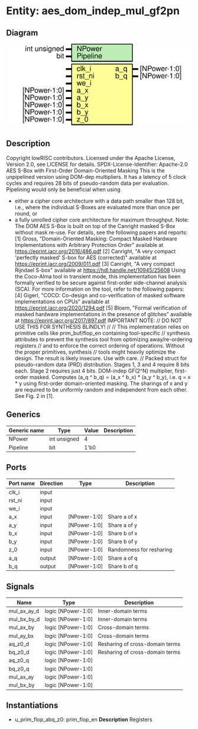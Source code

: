# Entity: aes_dom_indep_mul_gf2pn
## Diagram
![Diagram](aes_sbox_dom.svg "Diagram")
## Description
Copyright lowRISC contributors.
 Licensed under the Apache License, Version 2.0, see LICENSE for details.
 SPDX-License-Identifier: Apache-2.0
 AES S-Box with First-Order Domain-Oriented Masking
 This is the unpipelined version using DOM-dep multipliers. It has a latency of 5 clock cycles
 and requires 28 bits of pseudo-random data per evaluation. Pipelining would only be beneficial
 when using
 - either a cipher core architecture with a data path smaller than 128 bit, i.e., where the
   individual S-Boxes are evaluated more than once per round, or
 - a fully unrolled cipher core architecture for maximum throughput.
 Note: The DOM AES S-Box is built on top of the Canright masked S-Box without mask re-use.
 For details, see the following papers and reports:
 [1] Gross, "Domain-Oriented Masking: Compact Masked Hardware Implementations with Arbitrary
     Protection Order" available at https://eprint.iacr.org/2016/486.pdf
 [2] Canright, "A very compact 'perfectly masked' S-box for AES (corrected)" available at
     https://eprint.iacr.org/2009/011.pdf
 [3] Canright, "A very compact Rijndael S-box" available at https://hdl.handle.net/10945/25608
 Using the Coco-Alma tool in transient mode, this implementation has been formally verified to be
 secure against first-order side-channel analysis (SCA). For more information on the tool,
 refer to the following papers:
 [4] Gigerl, "COCO: Co-design and co-verification of masked software implementations on CPUs"
     available at https://eprint.iacr.org/2020/1294.pdf
 [5] Bloem, "Formal verification of masked hardware implementations in the presence of glitches"
     available at https://eprint.iacr.org/2017/897.pdf
 IMPORTANT NOTE:                                                                               //
                            DO NOT USE THIS FOR SYNTHESIS BLINDLY!                             //
                                                                                               //
 This implementation relies on primitive cells like prim_buf/flop_en containing tool-specific  //
 synthesis attributes to prevent the synthesis tool from optimizing away/re-ordering registers //
 and to enforce the correct ordering of operations. Without the proper primitives, synthesis   //
 tools might heavily optimize the design. The result is likely insecure. Use with care.        //
 Packed struct for pseudo-random data (PRD) distribution. Stages 1, 3 and 4 require 8 bits each.
 Stage 2 requires just 4 bits.
 DOM-indep GF(2^N) multiplier, first-order masked.
 Computes (a_q ^ b_q) = (a_x ^ b_x) * (a_y ^ b_y), i.e. q = x * y using first-order
 domain-oriented masking. The sharings of x and y are required to be uniformly random and
 independent from each other.
 See Fig. 2 in [1].
 
## Generics
| Generic name | Type         | Value | Description |
| ------------ | ------------ | ----- | ----------- |
| NPower       | int unsigned | 4     |             |
| Pipeline     | bit          | 1'b0  |             |
## Ports
| Port name | Direction | Type         | Description              |
| --------- | --------- | ------------ | ------------------------ |
| clk_i     | input     |              |                          |
| rst_ni    | input     |              |                          |
| we_i      | input     |              |                          |
| a_x       | input     | [NPower-1:0] | Share a of x             |
| a_y       | input     | [NPower-1:0] | Share a of y             |
| b_x       | input     | [NPower-1:0] | Share b of x             |
| b_y       | input     | [NPower-1:0] | Share b of y             |
| z_0       | input     | [NPower-1:0] | Randomness for resharing |
| a_q       | output    | [NPower-1:0] | Share a of q             |
| b_q       | output    | [NPower-1:0] | Share b of q             |
## Signals
| Name        | Type               | Description                      |
| ----------- | ------------------ | -------------------------------- |
| mul_ax_ay_d | logic [NPower-1:0] | Inner-domain terms               |
| mul_bx_by_d | logic [NPower-1:0] | Inner-domain terms               |
| mul_ax_by   | logic [NPower-1:0] | Cross-domain terms               |
| mul_ay_bx   | logic [NPower-1:0] | Cross-domain terms               |
| aq_z0_d     | logic [NPower-1:0] | Resharing of cross-domain terms  |
| bq_z0_d     | logic [NPower-1:0] | Resharing of cross-domain terms  |
| aq_z0_q     | logic [NPower-1:0] |                                  |
| bq_z0_q     | logic [NPower-1:0] |                                  |
| mul_ax_ay   | logic [NPower-1:0] |                                  |
| mul_bx_by   | logic [NPower-1:0] |                                  |
## Instantiations
- u_prim_flop_abq_z0: prim_flop_en
**Description**
Registers

